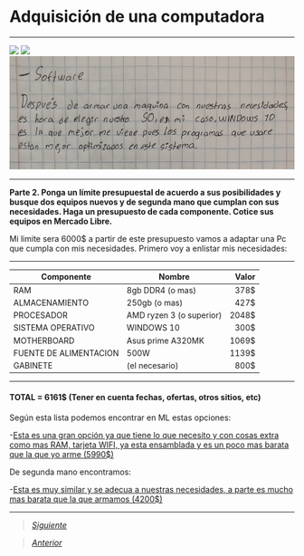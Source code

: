 # Adquisición de una computadora

----

<img src="Imagenes/8(1).jpg" height="600">
<img src="Imagenes/9(1).jpg" height="600">
<img src="Imagenes/10(1).jpg" height="200">

----

**Parte 2. Ponga un límite presupuestal de acuerdo a sus posibilidades y busque dos equipos nuevos y de segunda mano que cumplan con sus necesidades. Haga un presupuesto de cada componente. Cotice sus equipos en Mercado Libre.**

Mi limite sera 6000$ a partir de este presupuesto vamos a adaptar una Pc que cumpla con mis necesidades.
Primero voy a enlistar mis necesidades:

----
| Componente      | Nombre | Valor |
| --------- | --------- | -----:|
| RAM | 8gb DDR4 (o mas) | 378$ |
| ALMACENAMIENTO | 250gb (o mas) | 427$ |
| PROCESADOR | AMD ryzen 3 (o superior) | 2048$ |
| SISTEMA OPERATIVO | WINDOWS 10 | 300$ |
| MOTHERBOARD | Asus prime A320MK | 1069$ |
| FUENTE DE ALIMENTACION | 500W | 1139$ |
| GABINETE | (el necesario) | 800$ |                
----
#### TOTAL = 6161$ (Tener en cuenta fechas, ofertas, otros sitios, etc)

Según esta lista podemos encontrar en ML estas opciones:

-[Esta es una gran opción ya que tiene lo que necesito y con cosas extra como mas RAM, tarjeta WIFI, ya esta ensamblada y es un poco mas barata que la que yo arme (5990$)](https://articulo.mercadolibre.com.mx/MLM-1698896663-pc-gamer-ryzen-5600g-16gb-ram-500-ssd-graficos-radeon-7-wifi-_JM#position=3&search_layout=stack&type=item&tracking_id=537487e5-b097-4a2f-b17e-b51c8c0d72ac)

De segunda mano encontramos: 

-[Esta es muy similar y se adecua a nuestras necesidades, a parte es mucho mas barata que la que armamos (4200$)](https://articulo.mercadolibre.com.mx/MLM-1465047369-computadora-gamer-basica-completa-8gb-de-ram-y-500-gb-_JM#position=4&search_layout=stack&type=item&tracking_id=05fbaa99-c5a3-451c-94a3-6b2e5f2a89d1)

----
> [*Siguiente*](Practica5.md)

> [*Anterior*](Practica3.md)
                
